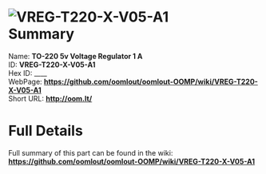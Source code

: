 
![VREG-T220-X-V05-A1](https://github.com/oomlout/oomlout-OOMP/blob/master/parts/VREG-T220-X-V05-A1/VREG-T220-X-V05-A1_420.jpg)   
Summary
=================
  
Name: __TO-220 5v Voltage Regulator 1 A__    
ID: __VREG-T220-X-V05-A1__   
Hex ID: ____   
WebPage: __https://github.com/oomlout/oomlout-OOMP/wiki/VREG-T220-X-V05-A1__   
Short URL: __http://oom.lt/__   

Full Details
==========================
Full summary of this part can be found in the wiki:   
__https://github.com/oomlout/oomlout-OOMP/wiki/VREG-T220-X-V05-A1__    

